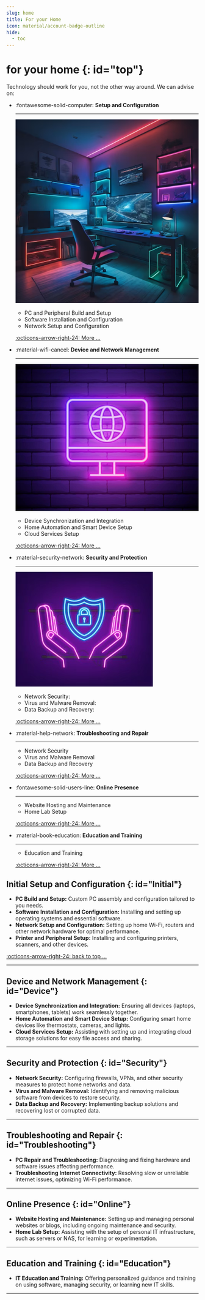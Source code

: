 ```yaml
---
slug: home
title: For your Home
icon: material/account-badge-outline
hide:
  - toc
---
```


# for your home {: id="top"}

Technology should work for you, not the other way around. We can advise on:

<div class="grid cards" markdown>

- :fontawesome-solid-computer: __Setup and Configuration__
    
    ---
  ![pc build](images/home_gaming.png)
    - PC and Peripheral Build and Setup  
    - Software Installation and Configuration  
    - Network Setup and Configuration  

    [:octicons-arrow-right-24: More ... ](#Initial)

- :material-wifi-cancel: __Device and Network Management__
    
    ---
  ![network](images/network.jpg)
    - Device Synchronization and Integration  
    - Home Automation and Smart Device Setup  
    - Cloud Services Setup 

    [:octicons-arrow-right-24: More ... ](#Device)


- :material-security-network: __Security and Protection__ 

    ---
    ![security](images/security.jpg)
    - Network Security:  
    - Virus and Malware Removal:  
    - Data Backup and Recovery:  

    [:octicons-arrow-right-24: More ... ](#Security)


- :material-help-network: __Troubleshooting and Repair__ 

    ---

    - Network Security  
    - Virus and Malware Removal  
    - Data Backup and Recovery  

    [:octicons-arrow-right-24: More ... ](#Troubleshooting)

- :fontawesome-solid-users-line: __Online Presence__ 

    ---

    - Website Hosting and Maintenance  
    - Home Lab Setup  

    [:octicons-arrow-right-24: More ... ](#Online)

- :material-book-education: __Education and Training__ 

    ---

    - Education and Training  

    [:octicons-arrow-right-24: More ... ](#Education)

</div>

## Initial Setup and Configuration {: id="Initial"}

- **PC Build and Setup:** Custom PC assembly and configuration tailored to you needs.
- **Software Installation and Configuration:** Installing and setting up operating systems and essential software.  
- **Network Setup and Configuration:** Setting up home Wi-Fi, routers and other network hardware for optimal performance.  
- **Printer and Peripheral Setup:** Installing and configuring printers, scanners, and other devices.  

[:octicons-arrow-right-24: back to top ... ](#top)

---
## Device and Network Management {: id="Device"}

- **Device Synchronization and Integration:** Ensuring all devices (laptops, smartphones, tablets) work seamlessly together.
- **Home Automation and Smart Device Setup:** Configuring smart home devices like thermostats, cameras, and lights.
- **Cloud Services Setup:** Assisting with setting up and integrating cloud storage solutions for easy file access and sharing.

---
## Security and Protection {: id="Security"}

- **Network Security:** Configuring firewalls, VPNs, and other security measures to protect home networks and data.
- **Virus and Malware Removal:** Identifying and removing malicious software from devices to restore security.
- **Data Backup and Recovery:** Implementing backup solutions and recovering lost or corrupted data.

---
## Troubleshooting and Repair {: id="Troubleshooting"}

- **PC Repair and Troubleshooting:** Diagnosing and fixing hardware and software issues affecting performance.
- **Troubleshooting Internet Connectivity:** Resolving slow or unreliable internet issues, optimizing Wi-Fi performance.

---
## Online Presence {: id="Online"}

- **Website Hosting and Maintenance:** Setting up and managing personal websites or blogs, including ongoing maintenance and security.
- **Home Lab Setup:** Assisting with the setup of personal IT infrastructure, such as servers or NAS, for learning or experimentation.

---
## Education and Training {: id="Education"}

- **IT Education and Training:** Offering personalized guidance and training on using software, managing security, or learning new IT skills.

---